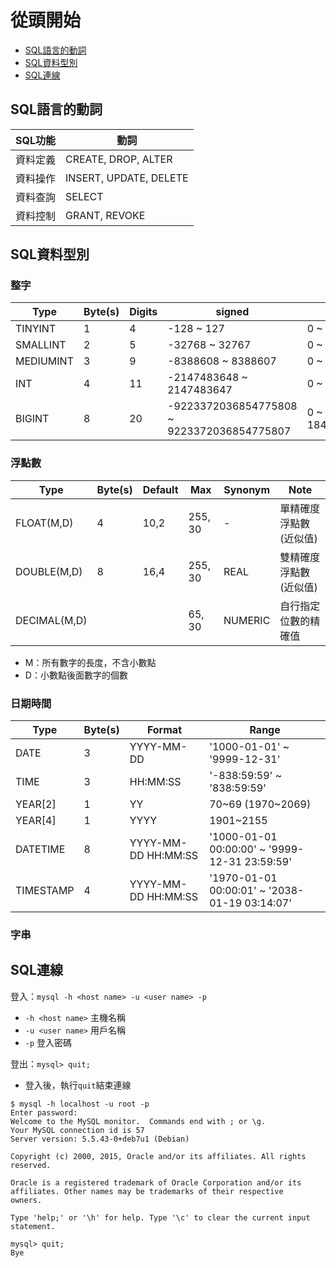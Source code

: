 # 從頭開始

- [SQL語言的動詞](#Verbs)
- [SQL資料型別](#DataTypes)
- [SQL連線](#Connection)

<a name="Verbs"></a>
## SQL語言的動詞

|SQL功能|動詞|
|---|---|
|資料定義|CREATE, DROP, ALTER|
|資料操作|INSERT, UPDATE, DELETE|
|資料查詢|SELECT|
|資料控制|GRANT, REVOKE|

<a name="DataTypes"></a>
## SQL資料型別

### 整字

|Type|Byte(s)|Digits|signed|unsigned|
|---|---|---|---|---|
|TINYINT|1|4|-128 ~ 127|0 ~ 255|
|SMALLINT|2|5|-32768 ~ 32767|0 ~ 65535|
|MEDIUMINT|3|9|-8388608 ~ 8388607|0 ~ 16777215|
|INT|4|11|-2147483648 ~ 2147483647|0 ~ 4294967295|
|BIGINT|8|20|-9223372036854775808 ~ 9223372036854775807|0 ~ 18446744073709551615|

### 浮點數

|Type|Byte(s)|Default|Max|Synonym|Note|
|---|---|---|---|---|---|
|FLOAT(M,D)|4|10,2|255, 30|-|單精確度浮點數(近似值)|
|DOUBLE(M,D)|8|16,4|255, 30|REAL|雙精確度浮點數(近似值)|
|DECIMAL(M,D)|||65, 30|NUMERIC|自行指定位數的精確值|

- M：所有數字的長度，不含小數點
- D：小數點後面數字的個數

### 日期時間

|Type|Byte(s)|Format|Range|
|---|---|---|---|
|DATE|3|YYYY-MM-DD|'1000-01-01' ~ '9999-12-31'|
|TIME|3|HH:MM:SS|'-838:59:59' ~ '838:59:59'|
|YEAR[2]|1|YY|70~69 (1970~2069)|
|YEAR[4]|1|YYYY|1901~2155|
|DATETIME|8|YYYY-MM-DD HH:MM:SS|'1000-01-01 00:00:00' ~ '9999-12-31 23:59:59'|
|TIMESTAMP|4|YYYY-MM-DD HH:MM:SS|'1970-01-01 00:00:01' ~ '2038-01-19 03:14:07'|

### 字串


<a name="Connection"></a>
## SQL連線

登入：`mysql -h <host name> -u <user name> -p`

- `-h <host name>` 主機名稱
- `-u <user name>` 用戶名稱
- `-p` 登入密碼

登出：`mysql> quit;`

- 登入後，執行`quit`結束連線

```mysql
$ mysql -h localhost -u root -p
Enter password:
Welcome to the MySQL monitor.  Commands end with ; or \g.
Your MySQL connection id is 57
Server version: 5.5.43-0+deb7u1 (Debian)

Copyright (c) 2000, 2015, Oracle and/or its affiliates. All rights reserved.

Oracle is a registered trademark of Oracle Corporation and/or its
affiliates. Other names may be trademarks of their respective
owners.

Type 'help;' or '\h' for help. Type '\c' to clear the current input statement.

mysql> quit;
Bye
```